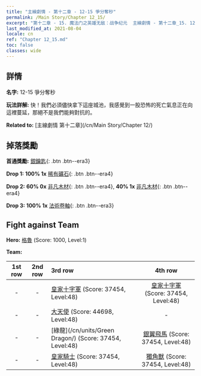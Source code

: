 ```yaml
---
title: "主線劇情 - 第十二章 - 12-15 爭分奪秒"
permalink: /Main Story/Chapter 12_15/
excerpt: "第十二章 - 15. 魔法门之英雄无敌：战争纪元  主線劇情 - 第十二章_15. 12-15 爭分奪秒"
last_modified_at: 2021-08-04
locale: cn
ref: "Chapter 12_15.md"
toc: false
classes: wide
---
```


## 詳情

 **名字:** 12-15 爭分奪秒

 **玩法詳解:** 快！我們必須儘快拿下這座城池，我感覺到一股恐怖的死亡氣息正在向這裡蔓延，那絕不是我們能夠對抗的。

 **Related to:** [主線劇情 第十二章](/cn/Main Story/Chapter 12/)

## 掉落獎勵

 **首通獎勵:** [銀鑰匙](/cn/Items/con_693/){: .btn .btn--era3}

 **Drop 1:** **100% 1x** [稀有礦石](/cn/Items/mat_40/){: .btn .btn--era4}

 **Drop 2:** **60% 0x** [非凡木材](/cn/Items/mat_34/){: .btn .btn--era4}, **40% 1x** [非凡木材](/cn/Items/mat_34/){: .btn .btn--era4}

 **Drop 3:** **100% 1x** [法術卷軸](/cn/Items/con_694/){: .btn .btn--era3}


## Fight against Team
 **Hero:** [格魯](/cn/heroes/Gelu/) (Score: 1000, Level:1)

 **Team:**


  | 1st row | 2nd row | 3rd row | 4th row |
  |:----:|:----:|:----|:----:|
  | - | - | [皇家十字軍](/cn/units/Swordsman/) (Score: 37454, Level:48)  | [皇家十字軍](/cn/units/Swordsman/) (Score: 37454, Level:48)  |
  | - | - | [大天使](/cn/units/Angel/) (Score: 44698, Level:48)  | - |
  | - | - | [綠龍](/cn/units/Green Dragon/) (Score: 37454, Level:48)  | [銀翼飛馬](/cn/units/Pegasus/) (Score: 37454, Level:48)  |
  | - | - | [皇家騎士](/cn/units/Cavalier/) (Score: 37454, Level:48)  | [獨角獸](/cn/units/Unicorn/) (Score: 37454, Level:48)  |


